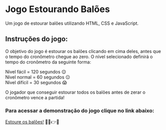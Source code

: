 # Jogo Estourando Balões
Um jogo de estourar balões utilizando HTML, CSS e JavaScript.

## Instruções do jogo:
O objetivo do jogo é estourar os balões clicando em cima deles, antes que o tempo do cronômetro chegue ao zero. O nível selecionado definirá o tempo do cronômetro da seguinte forma:

Nível fácil = 120 segundos :relieved:<br>
Nível normal = 60 segundos :neutral_face:<br>
Nível difícil = 30 segundos :scream:<br>

O jogador que conseguir estourar todos os balões antes de zerar o cronômetro vence a partida!

### Para acessar a demonstração do jogo clique no link abaixo:
[Estoure os balões!](https://dowglasbarros.github.io/balloon-game/) :muscle::smirk::point_right::balloon:
